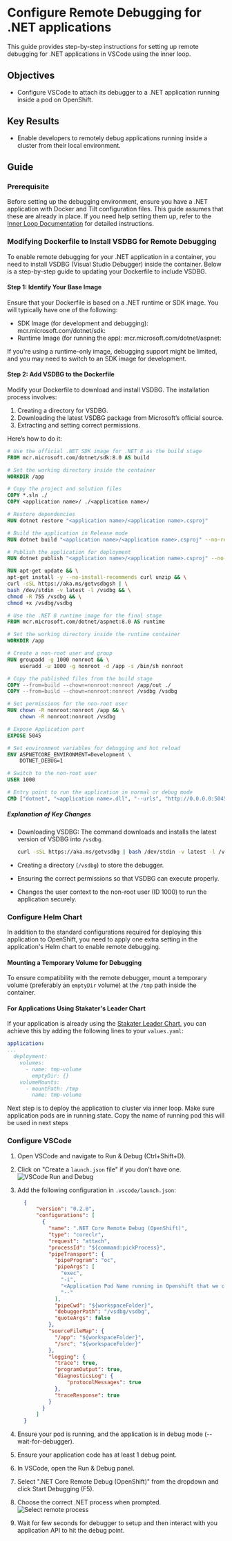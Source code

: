 # Configure Remote Debugging for .NET applications

This guide provides step-by-step instructions for setting up remote debugging for .NET applications in VSCode using the inner loop.

## Objectives

- Configure VSCode to attach its debugger to a .NET application running inside a pod on OpenShift.

## Key Results

- Enable developers to remotely debug applications running inside a cluster from their local environment.

## Guide

### Prerequisite

Before setting up the debugging environment, ensure you have a .NET application with Docker and Tilt configuration files. This guide assumes that these are already in place. If you need help setting them up, refer to the [Inner Loop Documentation](https://docs.stakater.com/saap/for-developers/tutorials/inner-loop/prepare-environment/prepare-env.html) for detailed instructions.

### Modifying Dockerfile to Install VSDBG for Remote Debugging

To enable remote debugging for your .NET application in a container, you need to install VSDBG (Visual Studio Debugger) inside the container. Below is a step-by-step guide to updating your Dockerfile to include VSDBG.

#### Step 1: Identify Your Base Image

Ensure that your Dockerfile is based on a .NET runtime or SDK image. You will typically have one of the following:

- SDK Image (for development and debugging): mcr.microsoft.com/dotnet/sdk:<version>
- Runtime Image (for running the app): mcr.microsoft.com/dotnet/aspnet:<version>

If you're using a runtime-only image, debugging support might be limited, and you may need to switch to an SDK image for development.

#### Step 2: Add VSDBG to the Dockerfile

Modify your Dockerfile to download and install VSDBG. The installation process involves:

1. Creating a directory for VSDBG.
1. Downloading the latest VSDBG package from Microsoft’s official source.
1. Extracting and setting correct permissions.

Here’s how to do it:

```Dockerfile
# Use the official .NET SDK image for .NET 8 as the build stage
FROM mcr.microsoft.com/dotnet/sdk:8.0 AS build

# Set the working directory inside the container
WORKDIR /app

# Copy the project and solution files
COPY *.sln ./
COPY <application name>/ ./<application name>/

# Restore dependencies
RUN dotnet restore "<application name>/<application name>.csproj"

# Build the application in Release mode
RUN dotnet build "<application name>/<application name>.csproj" --no-restore -c Debug

# Publish the application for deployment
RUN dotnet publish "<application name>/<application name>.csproj" --no-build -c Debug -o /app/out

RUN apt-get update && \
apt-get install -y --no-install-recommends curl unzip && \
curl -sSL https://aka.ms/getvsdbgsh | \
bash /dev/stdin -v latest -l /vsdbg && \
chmod -R 755 /vsdbg && \
chmod +x /vsdbg/vsdbg

# Use the .NET 8 runtime image for the final stage
FROM mcr.microsoft.com/dotnet/aspnet:8.0 AS runtime

# Set the working directory inside the runtime container
WORKDIR /app

# Create a non-root user and group
RUN groupadd -g 1000 nonroot && \
    useradd -u 1000 -g nonroot -d /app -s /bin/sh nonroot

# Copy the published files from the build stage
COPY --from=build --chown=nonroot:nonroot /app/out ./
COPY --from=build --chown=nonroot:nonroot /vsdbg /vsdbg

# Set permissions for the non-root user
RUN chown -R nonroot:nonroot /app && \
    chown -R nonroot:nonroot /vsdbg

# Expose Application port
EXPOSE 5045

# Set environment variables for debugging and hot reload
ENV ASPNETCORE_ENVIRONMENT=Development \
    DOTNET_DEBUG=1

# Switch to the non-root user
USER 1000

# Entry point to run the application in normal or debug mode
CMD ["dotnet", "<application name>.dll", "--urls", "http://0.0.0.0:5045", "--wait-for-debugger"]

```

##### Explanation of Key Changes

- Downloading VSDBG:
The command downloads and installs the latest version of VSDBG into `/vsdbg`.

  ```bash
  curl -sSL https://aka.ms/getvsdbg | bash /dev/stdin -v latest -l /vsdbg
  ```

- Creating a directory (`/vsdbg`) to store the debugger.
- Ensuring the correct permissions so that VSDBG can execute properly.
- Changes the user context to the non-root user (ID 1000) to run the application securely.

### Configure Helm Chart

In addition to the standard configurations required for deploying this application to OpenShift, you need to apply one extra setting in the application's Helm chart to enable remote debugging.

#### Mounting a Temporary Volume for Debugging

To ensure compatibility with the remote debugger, mount a temporary volume (preferably an `emptyDir` volume) at the `/tmp` path inside the container.

#### For Applications Using Stakater's Leader Chart

If your application is already using the [Stakater Leader Chart](https://github.com/stakater/application), you can achieve this by adding the following lines to your `values.yaml`:

```YAML
application:
...
  deployment:
    volumes:
      - name: tmp-volume
        emptyDir: {}
    volumeMounts:
      - mountPath: /tmp
        name: tmp-volume
```

Next step is to deploy the application to cluster via inner loop. Make sure application pods are in running state. Copy the name of running pod this will be used in next steps

### Configure VSCode

1. Open VSCode and navigate to Run & Debug (Ctrl+Shift+D).
1. Click on "Create a `launch.json` file" if you don’t have one.![VSCode Run and Debug](./images/vscode-run-and-debug.png)
1. Add the following configuration in `.vscode/launch.json`:

    ```JSON
      {
          "version": "0.2.0",
          "configurations": [
            {
              "name": ".NET Core Remote Debug (OpenShift)",
              "type": "coreclr",
              "request": "attach",
              "processId": "${command:pickProcess}",
              "pipeTransport": {
                "pipeProgram": "oc",
                "pipeArgs": [
                  "exec",
                  "-i",
                  "<Application Pod Name running in Openshift that we copied in last step>",
                  "--"
                ],
                "pipeCwd": "${workspaceFolder}",
                "debuggerPath": "/vsdbg/vsdbg",
                "quoteArgs": false
              },
              "sourceFileMap": {
                "/app": "${workspaceFolder}",
                "/src": "${workspaceFolder}"
              },
              "logging": {
                "trace": true,
                "programOutput": true,
                "diagnosticsLog": {
                    "protocolMessages": true
                },
                "traceResponse": true
              }
            }
          ]
      }
    ```

1. Ensure your pod is running, and the application is in debug mode (--wait-for-debugger).
1. Ensure your application code has at least 1 debug point.
1. In VSCode, open the Run & Debug panel.
1. Select ".NET Core Remote Debug (OpenShift)" from the dropdown and click Start Debugging (F5).
1. Choose the correct .NET process when prompted.![Select remote process](./images/select-remote-process.png)
1. Wait for few seconds for debugger to setup and then interact with you application API to hit the debug point.
